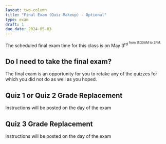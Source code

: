 ```yaml
---
layout: two-column
title: "Final Exam (Quiz Makeup) - Optional"
type: exam
draft: 1
due_date: 2024-05-03
---
```


The scheduled final exam time for this class is on May 3<sup>rd<sup> from 11:30AM to 2PM.

## Do I need to take the final exam?
The final exam is an opportunity for you to retake any of the quizzes for which you did not do as well as you hoped.

## Quiz 1 or Quiz 2 Grade Replacement

Instructions will be posted on the day of the exam

## Quiz 3 Grade Replacement

Instructions will be posted on the day of the exam
